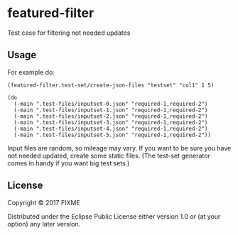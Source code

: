 # featured-filter

Test case for filtering not needed updates


## Usage
For example do:

```
(featured-filter.test-set/create-json-files "testset" "col1" 1 5)

(do
  (-main ".test-files/inputset-0.json" "required-1,required-2")
  (-main ".test-files/inputset-1.json" "required-1,required-2")
  (-main ".test-files/inputset-2.json" "required-1,required-2")
  (-main ".test-files/inputset-3.json" "required-1,required-2")
  (-main ".test-files/inputset-4.json" "required-1,required-2")
  (-main ".test-files/inputset-5.json" "required-1,required-2"))

```

Input files are random, so mileage may vary. If you want to be sure you have not needed updated, create some static files. (The test-set generator comes in handy if you want big test sets.)

## License

Copyright © 2017 FIXME

Distributed under the Eclipse Public License either version 1.0 or (at
your option) any later version.
